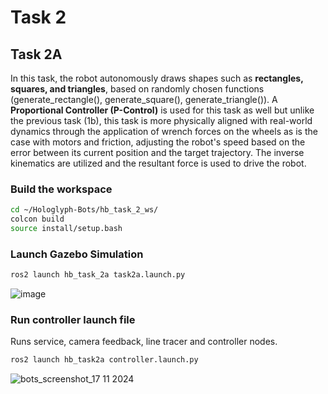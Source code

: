 # Task 2
## Task 2A

In this task, the robot autonomously draws shapes such as **rectangles, squares, and triangles**, based on randomly chosen functions (generate_rectangle(), generate_square(), generate_triangle()). A **Proportional Controller (P-Control)** is used for this task as well but unlike the previous task (1b), this task is more physically aligned with real-world dynamics through the application of wrench forces on the wheels as is the case with motors and friction, adjusting the robot's speed based on the error between its current position and the target trajectory. The inverse kinematics are utilized and the resultant force is used to drive the robot.

### **Build the workspace**
```bash
cd ~/Hologlyph-Bots/hb_task_2_ws/
colcon build
source install/setup.bash
```
### **Launch Gazebo Simulation**
```bash
ros2 launch hb_task_2a task2a.launch.py
```
![image](https://github.com/user-attachments/assets/6842e173-c549-40c4-922c-37a89aa76835)

### **Run controller launch file**
Runs service, camera feedback, line tracer and controller nodes.
```bash
ros2 launch hb_task2a controller.launch.py
```
![bots_screenshot_17 11 2024](https://github.com/user-attachments/assets/920b8034-1c6b-402b-bb4f-50f9ba8a534c)


